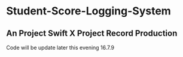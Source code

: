 # Student-Score-Logging-System
An Project Swift X Project Record Production
---------------------------------------------
Code will be update later this evening 16.7.9
